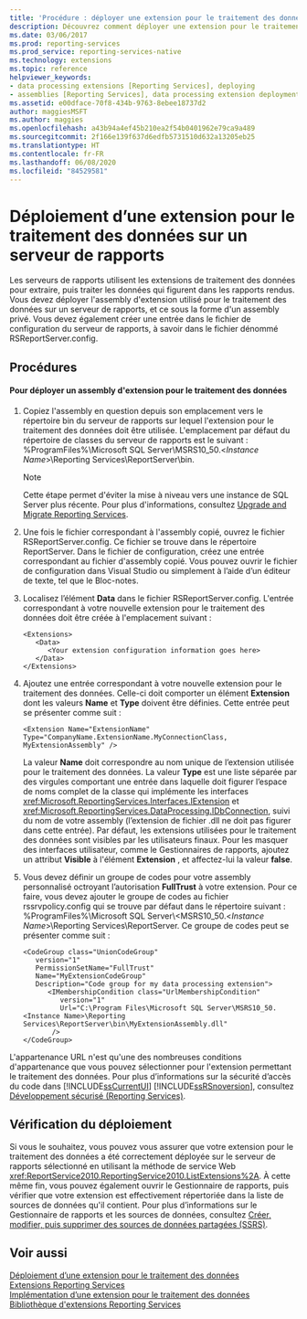 ```yaml
---
title: 'Procédure : déployer une extension pour le traitement des données sur un serveur de rapports | Microsoft Docs'
description: Découvrez comment déployer une extension pour le traitement des données sur un serveur de rapports en apprenant quelles entrées ajouter à quels fichiers config.
ms.date: 03/06/2017
ms.prod: reporting-services
ms.prod_service: reporting-services-native
ms.technology: extensions
ms.topic: reference
helpviewer_keywords:
- data processing extensions [Reporting Services], deploying
- assemblies [Reporting Services], data processing extension deployments
ms.assetid: e00dface-70f8-434b-9763-8ebee18737d2
author: maggiesMSFT
ms.author: maggies
ms.openlocfilehash: a43b94a4ef45b210ea2f54b0401962e79ca9a489
ms.sourcegitcommit: 2f166e139f637d6edfb5731510d632a13205eb25
ms.translationtype: HT
ms.contentlocale: fr-FR
ms.lasthandoff: 06/08/2020
ms.locfileid: "84529581"
---
```

# <a name="deploying-a-data-processing-extension-to-a-report-server"></a>Déploiement d’une extension pour le traitement des données sur un serveur de rapports
  Les serveurs de rapports utilisent les extensions de traitement des données pour extraire, puis traiter les données qui figurent dans les rapports rendus. Vous devez déployer l'assembly d'extension utilisé pour le traitement des données sur un serveur de rapports, et ce sous la forme d'un assembly privé. Vous devez également créer une entrée dans le fichier de configuration du serveur de rapports, à savoir dans le fichier dénommé RSReportServer.config.  
  
## <a name="procedures"></a>Procédures  
  
#### <a name="to-deploy-a-data-processing-extension-assembly"></a>Pour déployer un assembly d'extension pour le traitement des données  
  
1.  Copiez l'assembly en question depuis son emplacement vers le répertoire bin du serveur de rapports sur lequel l'extension pour le traitement des données doit être utilisée. L'emplacement par défaut du répertoire de classes du serveur de rapports est le suivant : %ProgramFiles%\Microsoft SQL Server\MSRS10_50.\<*Instance Name*>\Reporting Services\ReportServer\bin.  
  
    > [!NOTE]  
    >  Cette étape permet d'éviter la mise à niveau vers une instance de SQL Server plus récente. Pour plus d'informations, consultez [Upgrade and Migrate Reporting Services](../../../reporting-services/install-windows/upgrade-and-migrate-reporting-services.md).  
  
2.  Une fois le fichier correspondant à l'assembly copié, ouvrez le fichier RSReportServer.config. Ce fichier se trouve dans le répertoire ReportServer. Dans le fichier de configuration, créez une entrée correspondant au fichier d'assembly copié. Vous pouvez ouvrir le fichier de configuration dans Visual Studio ou simplement à l’aide d’un éditeur de texte, tel que le Bloc-notes.  
  
3.  Localisez l’élément **Data** dans le fichier RSReportServer.config. L'entrée correspondant à votre nouvelle extension pour le traitement des données doit être créée à l'emplacement suivant :  
  
    ```  
    <Extensions>  
       <Data>  
          <Your extension configuration information goes here>  
       </Data>  
    </Extensions>  
    ```  
  
4.  Ajoutez une entrée correspondant à votre nouvelle extension pour le traitement des données. Celle-ci doit comporter un élément **Extension** dont les valeurs **Name** et **Type** doivent être définies. Cette entrée peut se présenter comme suit :  
  
    ```  
    <Extension Name="ExtensionName" Type="CompanyName.ExtensionName.MyConnectionClass, MyExtensionAssembly" />  
    ```  
  
     La valeur **Name** doit correspondre au nom unique de l’extension utilisée pour le traitement des données. La valeur **Type** est une liste séparée par des virgules comportant une entrée dans laquelle doit figurer l’espace de noms complet de la classe qui implémente les interfaces <xref:Microsoft.ReportingServices.Interfaces.IExtension> et <xref:Microsoft.ReportingServices.DataProcessing.IDbConnection>, suivi du nom de votre assembly (l’extension de fichier .dll ne doit pas figurer dans cette entrée). Par défaut, les extensions utilisées pour le traitement des données sont visibles par les utilisateurs finaux. Pour les masquer des interfaces utilisateur, comme le Gestionnaires de rapports, ajoutez un attribut **Visible** à l'élément **Extension** , et affectez-lui la valeur **false**.  
  
5.  Vous devez définir un groupe de codes pour votre assembly personnalisé octroyant l’autorisation **FullTrust** à votre extension. Pour ce faire, vous devez ajouter le groupe de codes au fichier rssrvpolicy.config qui se trouve par défaut dans le répertoire suivant : %ProgramFiles%\Microsoft SQL Server\\<MSRS10_50.\<*Instance Name*>\Reporting Services\ReportServer. Ce groupe de codes peut se présenter comme suit :  
  
    ```  
    <CodeGroup class="UnionCodeGroup"  
       version="1"  
       PermissionSetName="FullTrust"  
       Name="MyExtensionCodeGroup"  
       Description="Code group for my data processing extension">  
          <IMembershipCondition class="UrlMembershipCondition"  
             version="1"  
             Url="C:\Program Files\Microsoft SQL Server\MSRS10_50.<Instance Name>\Reporting Services\ReportServer\bin\MyExtensionAssembly.dll"  
           />  
    </CodeGroup>  
    ```  
  
 L'appartenance URL n'est qu'une des nombreuses conditions d'appartenance que vous pouvez sélectionner pour l'extension permettant le traitement des données. Pour plus d’informations sur la sécurité d’accès du code dans [!INCLUDE[ssCurrentUI](../../../includes/sscurrentui-md.md)] [!INCLUDE[ssRSnoversion](../../../includes/ssrsnoversion-md.md)], consultez [Développement sécurisé &#40;Reporting Services&#41;](../../../reporting-services/extensions/secure-development/secure-development-reporting-services.md).  
  
## <a name="verifying-the-deployment"></a>Vérification du déploiement  
 Si vous le souhaitez, vous pouvez vous assurer que votre extension pour le traitement des données a été correctement déployée sur le serveur de rapports sélectionné en utilisant la méthode de service Web <xref:ReportService2010.ReportingService2010.ListExtensions%2A>. À cette même fin, vous pouvez également ouvrir le Gestionnaire de rapports, puis vérifier que votre extension est effectivement répertoriée dans la liste de sources de données qu'il contient. Pour plus d’informations sur le Gestionnaire de rapports et les sources de données, consultez [Créer, modifier, puis supprimer des sources de données partagées &#40;SSRS&#41;](../../../reporting-services/report-data/create-modify-and-delete-shared-data-sources-ssrs.md).  
  
## <a name="see-also"></a>Voir aussi  
 [Déploiement d’une extension pour le traitement des données](../../../reporting-services/extensions/data-processing/deploying-a-data-processing-extension.md)   
 [Extensions Reporting Services](../../../reporting-services/extensions/reporting-services-extensions.md)   
 [Implémentation d’une extension pour le traitement des données](../../../reporting-services/extensions/data-processing/implementing-a-data-processing-extension.md)   
 [Bibliothèque d'extensions Reporting Services](../../../reporting-services/extensions/reporting-services-extension-library.md)  
  
  
